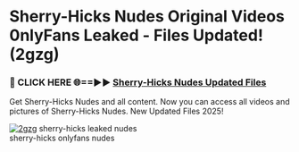 # Sherry-Hicks Nudes Original Videos 0nlyFans Leaked - Files Updated! (2gzg)

<h3>🔴 CLICK HERE 🌐==►► <a href="https://tinyurl.com/52m3yx9h" rel="nofollow">Sherry-Hicks Nudes Updated Files</a></h3>

Get Sherry-Hicks Nudes and all content. Now you can access all videos and pictures of Sherry-Hicks Nudes. New Updated Files 2025!

[![2gzg](https://i.imgur.com/TnHtlc8.gif)](https://tinyurl.com/52m3yx9h)
sherry-hicks leaked nudes<br>
sherry-hicks onlyfans nudes